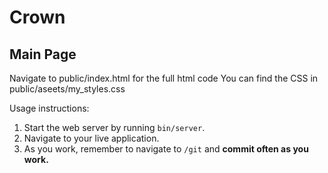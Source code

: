# Crown

## Main Page

Navigate to public/index.html for the full html code
You can find the CSS in public/aseets/my_styles.css

Usage instructions: 
 1. Start the web server by running `bin/server`.
 2. Navigate to your live application.
 3. As you work, remember to navigate to `/git` and **commit often as you work.**
